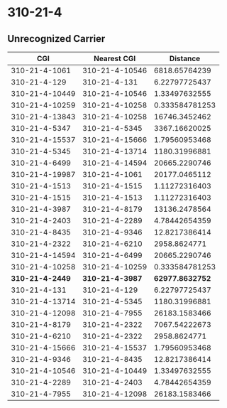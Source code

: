 # 310-21-4
## Unrecognized Carrier


| CGI | Nearest CGI | Distance |
|-----|-------------|----------|
| 310-21-4-1061 | 310-21-4-10546 | 6818.65764239 |
| 310-21-4-129 | 310-21-4-131 | 6.22797725437 |
| 310-21-4-10449 | 310-21-4-10546 | 1.33497632555 |
| 310-21-4-10259 | 310-21-4-10258 | 0.333584781253 |
| 310-21-4-13843 | 310-21-4-10258 | 16746.3452462 |
| 310-21-4-5347 | 310-21-4-5345 | 3367.16620025 |
| 310-21-4-15537 | 310-21-4-15666 | 1.79560953468 |
| 310-21-4-5345 | 310-21-4-13714 | 1180.31996881 |
| 310-21-4-6499 | 310-21-4-14594 | 20665.2290746 |
| 310-21-4-19987 | 310-21-4-1061 | 20177.0465112 |
| 310-21-4-1513 | 310-21-4-1515 | 1.11272316403 |
| 310-21-4-1515 | 310-21-4-1513 | 1.11272316403 |
| 310-21-4-3987 | 310-21-4-8179 | 13136.2478564 |
| 310-21-4-2403 | 310-21-4-2289 | 4.78442654359 |
| 310-21-4-8435 | 310-21-4-9346 | 12.8217386414 |
| 310-21-4-2322 | 310-21-4-6210 | 2958.8624771 |
| 310-21-4-14594 | 310-21-4-6499 | 20665.2290746 |
| 310-21-4-10258 | 310-21-4-10259 | 0.333584781253 |
| **310-21-4-2449** | **310-21-4-3987** | **62977.8632752** |
| 310-21-4-131 | 310-21-4-129 | 6.22797725437 |
| 310-21-4-13714 | 310-21-4-5345 | 1180.31996881 |
| 310-21-4-12098 | 310-21-4-7955 | 26183.1583466 |
| 310-21-4-8179 | 310-21-4-2322 | 7067.54222673 |
| 310-21-4-6210 | 310-21-4-2322 | 2958.8624771 |
| 310-21-4-15666 | 310-21-4-15537 | 1.79560953468 |
| 310-21-4-9346 | 310-21-4-8435 | 12.8217386414 |
| 310-21-4-10546 | 310-21-4-10449 | 1.33497632555 |
| 310-21-4-2289 | 310-21-4-2403 | 4.78442654359 |
| 310-21-4-7955 | 310-21-4-12098 | 26183.1583466 |
